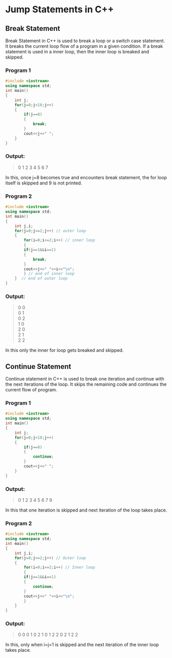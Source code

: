 # Jump Statements in C++

## Break Statement

Break Statement in C++ is used to break a loop or a switch case statement. It breaks the current loop flow of a program in a given condition. If a break statement is used in a 
inner loop, then the inner loop is breaked and skipped.

### Program 1
```Cpp
#include <iostream>
using namespace std;
int main()
{
    int j;
    for(j=0;j<10;j++)
    {
        if(j==8)
        {
            break;
        }
        cout<<j<<" ";
    }
}

```
### Output:
> 0 1 2 3 4 5 6 7 

In this, once j=8 becomes true and encounters break statement, the for loop itself is skipped and 9 is not printed.

### Program 2
```Cpp
#include <iostream>
using namespace std;
int main()
{
    int j,i;
    for(j=0;j<=2;j++) // outer loop
    {
        for(i=0;i<=2;i++) // inner loop 
        {
        if(j==1&&i==1)
        {
            break;
        }
        cout<<j<<" "<<i<<"\n";
        } // end of inner loop
    }  // end of outer loop
}


```
### Output:
> 0 0 <br>
> 0 1 <br>
> 0 2 <br>
> 1 0 <br>
> 2 0 <br>
> 2 1 <br>
> 2 2 <br>

In this only the inner for loop gets breaked and skipped. 

## Continue Statement

Continue statement in C++ is used to break one iteration and continue with the next iterations of the loop. It skips the remaining code and 
continues the current flow of program.

### Program 1

```Cpp
#include <iostream>
using namespace std;
int main()
{
    int j;
    for(j=0;j<10;j++)
    {
        if(j==8)
        {
            continue;
        }
        cout<<j<<" ";
    }
}
```

### Output:

> 0 1 2 3 4 5 6 7 9 

In this that one iteration is skipped and next iteration of the loop takes place.


### Program 2

```Cpp
#include <iostream>
using namespace std;
int main()
{
    int j,i;
    for(j=0;j<=2;j++) // Outer loop
    {
        for(i=0;i<=2;i++) // Inner loop
        {
        if(j==1&&i==1)
        {
            continue;
        }
        cout<<j<<" "<<i<<"\n";
        }
    }
}

```

### Output:
> 0 0
> 0 1
> 0 2
> 1 0
> 1 2
> 2 0
> 2 1
> 2 2

In this, only when i=j=1 is skipped and the next iteration of the inner loop takes place.







